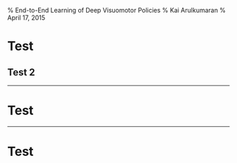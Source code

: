 % End-to-End Learning of Deep Visuomotor Policies
% Kai Arulkumaran
% April 17, 2015

# Test

## Test 2

------------------

# Test

------------------

# Test
